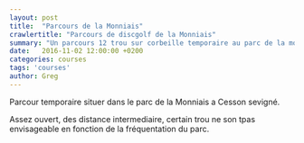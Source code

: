 ```yaml
---
layout: post
title:  "Parcours de la Monniais"
crawlertitle: "Parcours de discgolf de la Monniais"
summary: "Un parcours 12 trou sur corbeille temporaire au parc de la monniais a Cesson sevigner"
date:   2016-11-02 12:00:00 +0200
categories: courses
tags: 'courses'
author: Greg
---
```


Parcour temporaire situer dans le parc de la Monniais a Cesson sevigné.

Assez ouvert, des distance intermediaire, certain trou ne son tpas envisageable en fonction de la fréquentation du parc. 